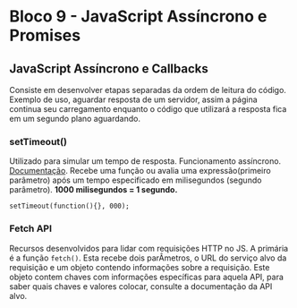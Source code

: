 # Bloco 9 - JavaScript Assíncrono e Promises

## JavaScript Assíncrono e Callbacks

Consiste em desenvolver etapas separadas da ordem de leitura do código. Exemplo de uso, aguardar resposta de um servidor, assim a página continua seu carregamento enquanto o código que utilizará a resposta fica em um segundo plano aguardando.

### setTimeout()

Utilizado para simular um tempo de resposta. Funcionamento assíncrono.
[Documentação](https://www.w3schools.com/jsref/met_win_settimeout.asp). Recebe uma função ou avalia uma expressão(primeiro parâmetro) após um tempo especificado em milisegundos (segundo parâmetro).
**1000 milisegundos = 1 segundo.**

```
setTimeout(function(){}, 000);
```

### Fetch API

Recursos desenvolvidos para lidar com requisições HTTP no JS. A primária é a função `fetch()`. Esta recebe dois parÂmetros, o URL do serviço alvo da requisição e um objeto contendo informações sobre a requisição. Este objeto contem chaves com informações específicas para aquela API, para saber quais chaves e valores colocar, consulte a documentação da API alvo.